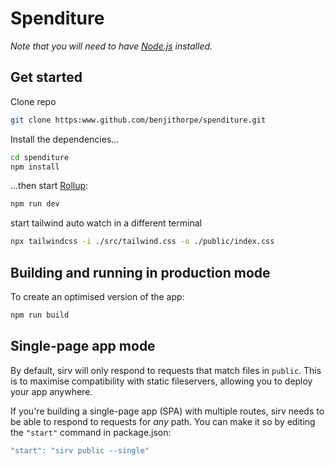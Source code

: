 # Spenditure

_Note that you will need to have [Node.js](https://nodejs.org) installed._

## Get started

Clone repo

```bash
git clone https:www.github.com/benjithorpe/spenditure.git
```

Install the dependencies...

```bash
cd spenditure
npm install
```

...then start [Rollup](https://rollupjs.org):

```bash
npm run dev
```

start tailwind auto watch in a different terminal

```bash
npx tailwindcss -i ./src/tailwind.css -o ./public/index.css
```

## Building and running in production mode

To create an optimised version of the app:

```bash
npm run build
```

## Single-page app mode

By default, sirv will only respond to requests that match files in `public`. This is to maximise compatibility with static fileservers, allowing you to deploy your app anywhere.

If you're building a single-page app (SPA) with multiple routes, sirv needs to be able to respond to requests for _any_ path. You can make it so by editing the `"start"` command in package.json:

```js
"start": "sirv public --single"
```
